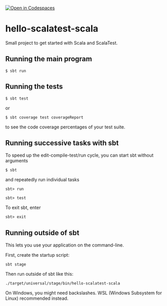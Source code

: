 [![Open in Codespaces](https://classroom.github.com/assets/launch-codespace-2972f46106e565e64193e422d61a12cf1da4916b45550586e14ef0a7c637dd04.svg)](https://classroom.github.com/open-in-codespaces?assignment_repo_id=16048125)
# hello-scalatest-scala

Small project to get started with Scala and ScalaTest.


## Running the main program

```
$ sbt run
```


## Running the tests

```
$ sbt test
```

or

```
$ sbt coverage test coverageReport
```

to see the code coverage percentages of your test suite.


## Running successive tasks with sbt

To speed up the edit-compile-test/run cycle, you can start sbt without arguments

```
$ sbt
```

and repeatedly run individual tasks

```
sbt> run
```

```
sbt> test
```

To exit sbt, enter

```
sbt> exit
```


## Running outside of sbt

This lets you use your application on the command-line.

First, create the startup script:

```
sbt stage
```

Then run outside of sbt like this:

```
./target/universal/stage/bin/hello-scalatest-scala
```

On Windows, you might need backslashes. WSL (Windows Subsystem for Linux) recommended instead.
